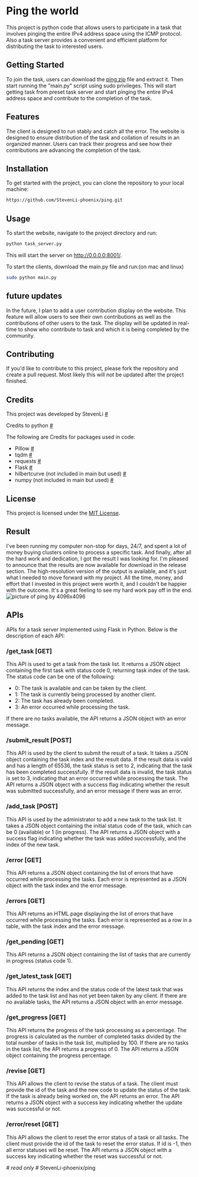 # Ping the world
This project is python code that allows users to participate in a task that involves pinging the entire IPv4 address space using the ICMP protocol. Also a task server provides a convenient and efficient platform for distributing the task to interested users.

## Getting Started
To join the task, users can download the [ping.zip](https://github.com/StevenLi-phoenix/ping/releases/latest/download/ping.zip) file and extract it. Then start running the "main.py" script using sudo privileges. This will start getting task from preset task server and start pinging the entire IPv4 address space and contribute to the completion of the task.

## Features
The client is designed to run stably and catch all the error.
The website is designed to ensure distribution of the task and collation of results in an organized manner. Users can track their progress and see how their contributions are advancing the completion of the task.

## Installation
To get started with the project, you can clone the repository to your local machine:
```bash
https://github.com/StevenLi-phoenix/ping.git
```

## Usage
To start the website, navigate to the project directory and run:
```bash
python task_server.py
```
This will start the server on http://0.0.0.0:8001/.

To start the clients, download the main.py file and run:(on mac and linux)
 ```bash
 sudo python main.py
 ```

## future updates
In the future, I plan to add a user contribution display on the website. This feature will allow users to see their own contributions as well as the contributions of other users to the task. The display will be updated in real-time to show who contribute to task and which it is being completed by the community.

## Contributing
If you'd like to contribute to this project, please fork the repository and create a pull request.
Most likely this will not be updated after the project finished.

## Credits
This project was developed by StevenLi [#](https://github.com/StevenLi-phoenix)

Credits to python [#](https://github.com/python/cpython/graphs/contributors)

The following are Credits for packages used in code:
- Pillow [#](https://github.com/python-pillow/Pillow/graphs/contributors)
- tqdm [#](https://github.com/tqdm/tqdm/graphs/contributors)
- requests [#](https://github.com/psf/requests/graphs/contributors)
- Flask [#](https://github.com/pallets/flask/graphs/contributors)
- hilbertcurve (not included in main but used) [#](https://github.com/galtay/hilbertcurve/graphs/contributors)
- numpy (not included in main but used) [#](https://github.com/numpy/numpy/graphs/contributors)

## License
This project is licensed under the [MIT License](https://opensource.org/licenses/MIT).

## Result
I've been running my computer non-stop for days, 24/7, and spent a lot of money buying clusters online to process a specific task. And finally, after all the hard work and dedication, I got the result I was looking for. I'm pleased to announce that the results are now available for download in the release section. The high-resolution version of the output is available, and it's just what I needed to move forward with my project. All the time, money, and effort that I invested in this project were worth it, and I couldn't be happier with the outcome. It's a great feeling to see my hard work pay off in the end.
<img src="https://github.com/StevenLi-phoenix/ping/releases/download/v2.1/ip_4096.png" alt="picture of ping by 4096x4096"/>

## APIs
APIs for a task server implemented using Flask in Python. Below is the description of each API:

### /get_task [GET]
This API is used to get a task from the task list. It returns a JSON object containing the first task with status code 0, returning task index of the task. The status code can be one of the following:

- 0: The task is available and can be taken by the client.
- 1: The task is currently being processed by another client.
- 2: The task has already been completed.
- 3: An error occurred while processing the task.

If there are no tasks available, the API returns a JSON object with an error message.

### /submit_result [POST]
This API is used by the client to submit the result of a task. It takes a JSON object containing the task index and the result data. If the result data is valid and has a length of 65536, the task status is set to 2, indicating that the task has been completed successfully. If the result data is invalid, the task status is set to 3, indicating that an error occurred while processing the task. The API returns a JSON object with a success flag indicating whether the result was submitted successfully, and an error message if there was an error.

### /add_task [POST]
This API is used by the administrator to add a new task to the task list. It takes a JSON object containing the initial status code of the task, which can be 0 (available) or 1 (in progress). The API returns a JSON object with a success flag indicating whether the task was added successfully, and the index of the new task.

### /error [GET]
This API returns a JSON object containing the list of errors that have occurred while processing the tasks. Each error is represented as a JSON object with the task index and the error message.

### /errors [GET]
This API returns an HTML page displaying the list of errors that have occurred while processing the tasks. Each error is represented as a row in a table, with the task index and the error message.

### /get_pending [GET]
This API returns a JSON object containing the list of tasks that are currently in progress (status code 1).

### /get_latest_task [GET]
This API returns the index and the status code of the latest task that was added to the task list and has not yet been taken by any client. If there are no available tasks, the API returns a JSON object with an error message.

### /get_progress [GET]
This API returns the progress of the task processing as a percentage. The progress is calculated as the number of completed tasks divided by the total number of tasks in the task list, multiplied by 100. If there are no tasks in the task list, the API returns a progress of 0. The API returns a JSON object containing the progress percentage.

### /revise [GET]
This API allows the client to revise the status of a task. The client must provide the id of the task and the new code to update the status of the task. If the task is already being worked on, the API returns an error. The API returns a JSON object with a success key indicating whether the update was successful or not.

### /error/reset [GET]
This API allows the client to reset the error status of a task or all tasks. The client must provide the id of the task to reset the error status. If id is -1, then all error statuses will be reset. The API returns a JSON object with a success key indicating whether the reset was successful or not.

*# read only #*
StevenLi-phoenix/ping
